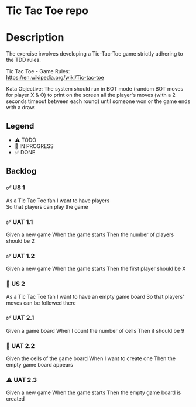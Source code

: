 # Tic Tac Toe repo

# Description 
The exercise involves developing a Tic-Tac-Toe game strictly adhering to the TDD rules.

Tic	Tac	Toe	- Game	Rules:	
https://en.wikipedia.org/wiki/Tic-tac-toe

Kata Objective:
The system should run in BOT mode (random BOT moves for player X & O) to print on the screen all the player's moves (with a 2 seconds timeout between each round) until someone won or the game ends with 
a draw.

## Legend
- ⚠ TODO
- 🚧 IN PROGRESS
- ✅ DONE

## Backlog
### ✅ US 1 
As a Tic Tac Toe fan
I want to have players  
So that players can play the game

### ✅ UAT 1.1
Given a new game
When the game starts 
Then the number of players should be 2

### ✅ UAT 1.2
Given a new game
When the game starts 
Then the first player should be X

### 🚧 US 2 
As a Tic Tac Toe fan
I want to have an empty game board 
So that players' moves can be followed there

### ✅ UAT 2.1
Given a game board
When I count the number of cells 
Then it should be 9

### 🚧 UAT 2.2
Given the cells of the game board
When I want to create one
Then the empty game board appears

### ⚠ UAT 2.3
Given a new game
When the game starts 
Then the empty game board is created